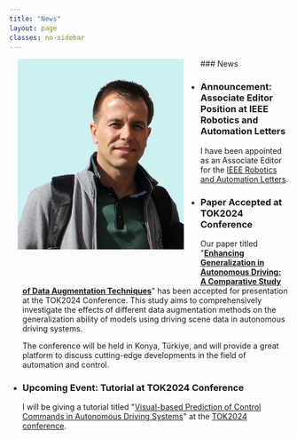 ```yaml
---
title: "News"
layout: page
classes: no-sidebar
---
```


<img src="/images/SA2.JPG" alt="SA2" style="float: left; width: 300px; margin-left: 15px; margin-right: 30px; margin-bottom: 50px;">
### News

- ### Announcement: Associate Editor Position at IEEE Robotics and Automation Letters

  I have been appointed as an Associate Editor for the [IEEE Robotics and Automation Letters](https://www.ieee-ras.org/publications/ra-l).

- ### Paper Accepted at TOK2024 Conference

  Our paper titled "**[Enhancing Generalization in Autonomous Driving: A Comparative Study of Data Augmentation Techniques](https://tok2024.ktun.edu.tr)**" has been accepted for presentation at the TOK2024 Conference. This study aims to comprehensively investigate the effects of different data augmentation methods on the generalization ability of models using driving scene data in autonomous driving systems.

  The conference will be held in Konya, Türkiye, and will provide a great platform to discuss cutting-edge developments in the field of automation and control.
  
- ### Upcoming Event: Tutorial at TOK2024 Conference

  I will be giving a tutorial titled "[Visual-based Prediction of Control Commands in Autonomous Driving Systems](https://tok2024.ktun.edu.tr/wp-content/uploads/2024/08/SalimAzak_TOK2024.pdf)" at the [TOK2024 conference](https://tok2024.ktun.edu.tr/).



